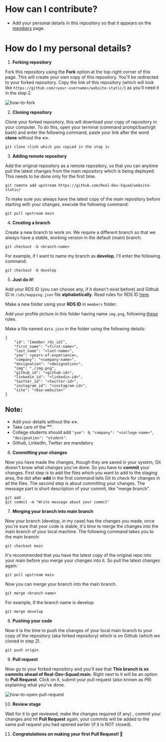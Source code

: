 # How can I contribute?

- Add your personal details in this repository so that it appears on the [members](https://members.realdevsquad.com/) page.

# How do I my personal details?

1. **Forking repository**


Fork this repository using the **Fork** option at the top-right corner of this page. This will create your own copy of this repository. You'll be redirected to your forked repository. Copy the link of this repository (which will look like `https://github.com/<your-username>/website-static/`) as you'll need it in the step 2.

![how-to-fork](https://i.imgur.com/gorhZTM.png)

2. **Cloning repository**


 Clone your forked repository, this will download your copy of repository in your computer. To do this, open your terminal (command prompt/bash/git bash) and enter the following command, paste your link after the word **clone** without the **<>**.
``` 
git clone <link which you copied in the step 1>
```

3. **Adding remote repository**


Add the original repository as a remote repository, so that you can anytime pull the latest changes from the main repository which is being deployed. This needs to be done only for the first time.
``` 
git remote add upstream https://github.com/Real-Dev-Squad/website-static/ 
```
To make sure you always have the latest copy of the main repository before starting with your changes, execute the following command:
```
git pull upstream main
```

4. **Creating a branch**


Create a new branch to work on. We require a different branch so that we always have a stable, working version in the default (main) branch.
``` 
git checkout -b <branch-name> 
```

For example, if I want to name my branch as **develop**, I'll enter the following command:
``` 
git checkout -b develop
```


5. **Just do it!**


Add your RDS ID (you can choose any, if it doesn't exist before) and Github ID in `/ids/mapping.json` file **alphabetically**. Read rules for RDS ID [here](https://github.com/Real-Dev-Squad/website-static#rules-for-member_rds_id-in-real-dev-squad).

Make a new folder using your **RDS ID** in `members` folder.

Add your profile picture in this folder having name `img.png`, following [these](https://github.com/Real-Dev-Squad/website-static#rules-for-profile-picture) rules.

Make a file named `data.json` in the folder using the following details:
```
{
	"id": "[member_rds_id]",
	"first_name": "<first-name>",
	"last_name": "<last-name>",
	"yoe": <years-of-experience>,
	"company": "<company-name>",
	"designation": "<designation>",
	"img": "./img.png",
	"github_id": "<github-id>",
	"linkedin_id": "<linkedin-id>",
	"twitter_id": "<twitter-id>",
	"instagram_id": "<instagram-id>",
	"site": "<bio-website>"
}
```

## Note: 
- Add your details without the **<>**.
- Take care of the **""**.
- College students should add `"yoe": 0`, `"company": "<college-name>"`, `"designation": "student"`.
- Github, LinkedIn, Twitter are mandatory

6. **Committing your changes**


Now you have made the changes, though they are saved in your system, Git doesn't know what changes you've done. So you have to **commit** your changes. First step is to add the files which you want to add to the staging area, the dot after **add** in the first command tells Git to check for changes in all the files. The second step is about committing your changes. The message part is short description of your commit, like "merge branch".
``` 
git add .
git commit -m "Write message about your commit" 
```

7. **Merging your branch into main branch**


Now your branch (develop, in my case) has the changes you made, once you're sure that your code is stable, it's time to merge the changes into the main branch of your local machine. The following command takes you to the main branch:
``` 
git checkout main
```

It's recommended that you have the latest copy of the original repo into your main before you merge your changes into it. So pull the latest changes again:
```
git pull upstream main
```
Now you can merge your branch into the main branch.
```
git merge <branch-name>
```

For example, if the branch name is develop:
```
git merge develop
```

8. **Pushing your code**


Now it is the time to push the changes of your local main branch to your copy of the repository (aka forked repository) which is on Github (which we cloned in step 2).
```
git push origin
```

9. **Pull request**


Now go to your forked repository and you'll see that **This branch is xx commits ahead of Real-Dev-Squad:main.**  Right next to it will be an option to **Pull Request**. Click on it, submit your pull request (also known as *PR*) explaining what you've done.

![how-to-open-pull-request](https://i.imgur.com/NMAeWc2.png)

10. **Review stage**


Wait for it to get reviewed, make the changes required (if any) , commit your changes and hit **Pull Request** again, your commits will be added to the same pull request you had opened earlier (if it is NOT closed).

11. **Congratulations on making your first Pull Request! 🎉**